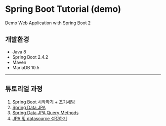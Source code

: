 # Spring Boot Tutorial (demo) 
Demo Web Application with Spring Boot 2

## 개발환경

- Java 8
- Spring Boot 2.4.2
- Maven
- MariaDB 10.5

***

## 튜토리얼 과정

1. [Spring Boot 시작하기 + 초기세팅](https://blog.jiniworld.me/125)
1. [Spring Data JPA](https://blog.jiniworld.me/127)
1. [Spring Data JPA Query Methods](https://blog.jiniworld.me/128)
1. [JPA 및 datasource 설정하기](https://blog.jiniworld.me/129)